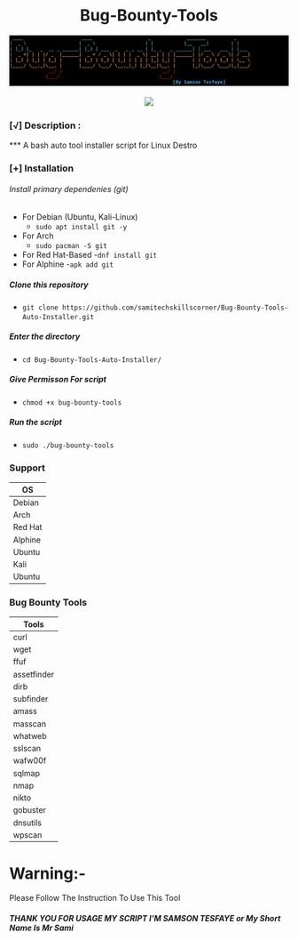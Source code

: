 <h1 align="center"> Bug-Bounty-Tools</h1>

<p align="center">
   <img src="Screenshot from 2023-08-23 13-38-18.png">
   <br>
   <br>
       <img src=".png">
</p>

###  [√] Description :

*** A bash auto tool installer script for Linux Destro
###  [+] Installation

###### Install primary dependenies (git)
 - For Debian (Ubuntu, Kali-Linux)
    - ```sudo apt install git -y```
 - For Arch 
    - ```sudo pacman -S git ```
 - For Red Hat-Based
     -```dnf install git```
 - For Alphine
    -```apk add git```
##### Clone this repository
   - ```git clone https://github.com/samitechskillscorner/Bug-Bounty-Tools-Auto-Installer.git```
  
##### Enter the directory   
   - ```cd Bug-Bounty-Tools-Auto-Installer/```
 
 ##### Give Permisson For script  
   - ```chmod +x bug-bounty-tools```

##### Run the script
 - ```sudo ./bug-bounty-tools```

 ### Support

 OS         | 
------------|
Debian      |
Arch        |
Red Hat     |
Alphine     |
Ubuntu      |
Kali        |
Ubuntu      |


### Bug Bounty Tools

Tools        |
-------------|
curl         |
wget         |
ffuf         |
assetfinder  |
dirb         |
subfinder    |
amass        |
masscan      |
whatweb      |
sslscan      |
wafw00f      |
sqlmap       |
nmap         |
nikto        |
gobuster     |
dnsutils     |
wpscan       |




#### <h1>Warning:-</h1> Please Follow The Instruction To Use This Tool


##### THANK YOU FOR USAGE MY SCRIPT I'M SAMSON TESFAYE or My Short Name Is Mr Sami


